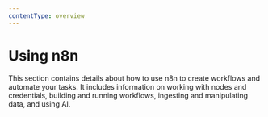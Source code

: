 ```yaml
---
contentType: overview
---
```


# Using n8n

This section contains details about how to use n8n to create workflows and automate your tasks. It includes information on working with nodes and credentials, building and running workflows, ingesting and manipulating data, and using AI.
